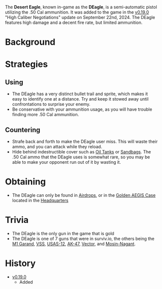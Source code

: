 The **Desert Eagle**, known in-game as the **DEagle**, is a semi-automatic pistol utilizing the .50 Cal ammunition. It was added to the game in the [v0.19.0](https://github.com/HasangerGames/suroi/releases/tag/v0.19.0) "High Caliber Negotiations" update on September 22nd, 2024. The DEagle features high damage and a decent fire rate, but limited ammunition.

# Background

# Strategies
## Using
- The DEagle has a very distinct bullet trail and sprite, which makes it easy to identify one at a distance. Try and keep it stowed away until confrontations to surprise your enemy. 
- Be conservative with your ammunition usage, as you will have trouble finding more .50 Cal ammunition.

## Countering
- Strafe back and forth to make the DEagle user miss. This will waste their ammo, and you can attack while they reload.
- Hide behind indestructible cover such as [Oil Tanks](/obstacles/oil_tank) or [Sandbags](/obstacles/sandbags). The .50 Cal ammo that the DEagle uses is somewhat rare, so you may be able to make your opponent run out of it by wasting it.

# Obtaining
- The DEagle can only be found in [Airdrops](/obstacles/airdrop_crate), or in the [Golden AEGIS Case](/obstacles/aegis_golden_case) located in the [Headquarters](/buildings/headquarters_meta)

# Trivia
- The DEagle is the only gun in the game that is gold
- The DEagle is one of 7 guns that were in surviv.io, the others being the [M1 Garand](/weapons/guns/m1_garand), [VSS](/weapons/guns/vss), [USAS-12](/weapons/guns/usas12), [AK-47](/weapons/guns/ak47), [Vector](/weapons/guns/vector), and [Mosin-Nagant](/weapons/guns/mosin).

# History
- [v0.19.0](https://github.com/HasangerGames/suroi/releases/tag/v0.19.0)
  - Added